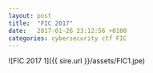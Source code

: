 ```yaml
---
layout: post
title:  "FIC 2017"
date:   2017-01-26 23:12:56 +0100
categories: cybersecurity ctf FIC
---
```


![FIC 2017 1]({{ sire.url }}/assets/FIC1.jpe)